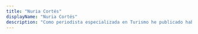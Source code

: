 ```yaml
---
title: "Nuria Cortés"
displayName: "Nuria Cortés"
description: "Como periodista especializada en Turismo he publicado habitualmente en relevantes medios nacionales, como Revista Viajar, Lonely Planet y Viajar La Vanguardia. Actualmente, creo contenidos creativos de marketing bajo la marca Isla Elefanta."
---
```



